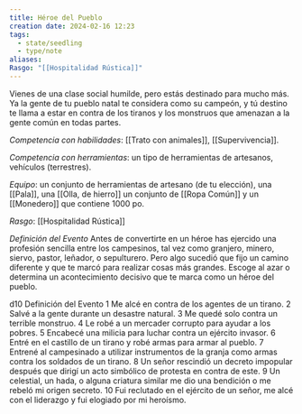 ```yaml
---
title: Héroe del Pueblo
creation date: 2024-02-16 12:23
tags:
  - state/seedling
  - type/note
aliases: 
Rasgo: "[[Hospitalidad Rústica]]"
---
```



Vienes de una clase social humilde, pero estás destinado para mucho más. Ya la gente de tu pueblo natal te considera como su campeón, y tú destino te llama a estar en contra de los tiranos y los monstruos que amenazan a la gente común en todas partes.

*Competencia con habilidades*: [[Trato con animales]], [[Supervivencia]].

*Competencia con herramientas*: un tipo de herramientas de artesanos, vehículos (terrestres).

*Equipo*: un conjunto de herramientas de artesano (de tu elección), una [[Pala]], una [[Olla, de hierro]] un conjunto de [[Ropa Común]] y un [[Monedero]] que contiene 1000 po.

*Rasgo*: [[Hospitalidad Rústica]]


*Definición del Evento*
Antes de convertirte en un héroe has ejercido una profesión sencilla entre los campesinos, tal vez como granjero, minero, siervo, pastor, leñador, o sepulturero. Pero algo sucedió que fijo un camino diferente y que te marcó para realizar cosas más grandes. Escoge al azar o determina un acontecimiento decisivo que te marca como un héroe del pueblo.


d10             Definición del Evento
1                  Me alcé en contra de los agentes de un tirano.
2                 Salvé a la gente durante un desastre natural.
3                 Me quedé solo contra un terrible monstruo.
4                 Le robé a un mercader corrupto para ayudar a los pobres.
5                 Encabecé una milicia para luchar contra un ejército invasor.
6                 Entré en el castillo de un tirano y robé armas para armar al pueblo.
7                 Entrené al campesinado a utilizar instrumentos de la granja como armas contra los                           soldados de un tirano.
8                 Un señor rescindió un decreto impopular después que dirigí un acto simbólico de                             protesta en contra de este.
9                 Un celestial, un hada, o alguna criatura similar me dio una bendición o me rebeló mi                          origen secreto.
10               Fui reclutado en el ejército de un señor, me alcé con el liderazgo y fui elogiado por mi                       heroísmo.


